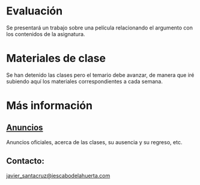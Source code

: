 # Evaluación
Se presentará un trabajo sobre una película relacionando el argumento con los contenidos de la asignatura.

# Materiales de clase
Se han detenido las clases pero el temario debe avanzar, de manera que iré subiendo aquí los materiales correspondientes a cada semana.

# Más información
## [Anuncios](https://javieriesch.github.io/)
Anuncios oficiales, acerca de las clases, su ausencia y su regreso, etc.
## Contacto: 
[javier_santacruz@iescabodelahuerta.com](mailto:javier_santacruz@iescabodelahuerta.com)
